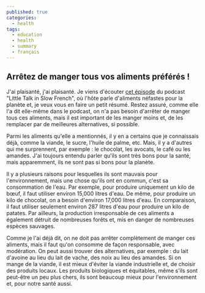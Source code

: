 ```yaml
---
published: true
categories:
  - health
tags:
  - education
  - health
  - summary
  - français
---
```

## Arrêtez de manger tous vos aliments préférés !

J'ai plaisanté, j'ai plaisanté. Je viens d'écouter [cet épisode](https://open.spotify.com/episode/4Y0V5eWg4EmWltK5gNcFlu?si=eZXwL3ulSfGTIVakdd_UaA) du podcast "Little Talk in Slow French", où l'hôte parle d'aliments néfastes pour la planète et, je veux vous en faire un petit résumé. Restez assuré, comme elle l'a dit elle-même dans le podcast, on n'a pas besoin d'arrêter de manger tous ces aliments, mais il est important de les manger moins et, de les remplacer par de meilleures alternatives, si possible.

Parmi les aliments qu'elle a mentionnés, il y en a certains que je connaissais déjà, comme la viande, le sucre, l'huile de palme, etc. Mais, il y a d'autres qui me surprennent, par exemple : le chocolat, les avocats, le café ou les amandes. J'ai toujours entendu parler qu'ils sont très bons pour la santé, mais apparemment, ils ne sont pas si bons pour la planète.

Il y a plusieurs raisons pour lesquelles ils sont mauvais pour l'environnement, mais une chose qu'ils ont en commun, c'est sa consommation de l'eau. Par exemple, pour produire uniquement un kilo de bœuf, il faut utiliser environ 15,000 litres d'eau. De même, pour produire un kilo de chocolat, on a besoin d'environ 17,000 litres d'eau. En comparaison, il faut utiliser seulement environ 287 litres d'eau pour produire un kilo de patates. Par ailleurs, la production irresponsable de ces aliments a également détruit de nombreuses forêts et, mis en danger de nombreuses espèces sauvages.

Comme je l'ai déjà dit, on ne doit pas arrêter complètement de manger ces aliments, mais il faut qu'on consomme de façon responsable, avec modération. On peut aussi trouver des alternatives, par exemple : du lait d'avoine au lieu du lait de vache, des noix au lieu des amandes. Si on mange de la viande, il est mieux d'éviter la viande industrielle et, de choisir des produits locaux. Les produits biologiques et équitables, même s'ils sont peut-être un peu plus chers, ils sont beaucoup mieux pour l'environnement et, pour notre santé aussi.

